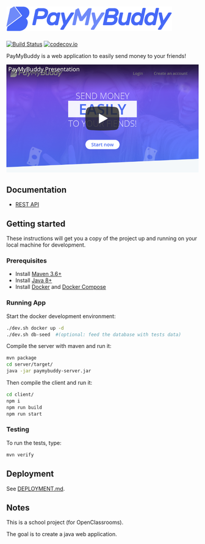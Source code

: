 # [![PayMyBuddy](client/src/assets/img/logo_32@2x.png?raw=true)](https://github.com/np111/P6_pay_my_buddy)
[![Build Status](https://travis-ci.com/np111/P6_pay_my_buddy.svg?branch=master)](https://travis-ci.com/np111/P6_pay_my_buddy) [![codecov.io](https://codecov.io/github/np111/P6_pay_my_buddy/coverage.svg?branch=master)](https://codecov.io/github/np111/P6_pay_my_buddy?branch=master)

PayMyBuddy is a web application to easily send money to your friends!

[![PayMyBuddy Presentation (Youtube)](.readme/video_thumbnail.png?raw=true)](https://www.youtube.com/watch?v=TODO)

## Documentation

- [REST API](https://np111.github.io/P6_pay_my_buddy/)

## Getting started

These instructions will get you a copy of the project up and running on your
local machine for development.

### Prerequisites

- Install [Maven 3.6+](https://maven.apache.org/download.cgi)
- Install [Java 8+](https://adoptopenjdk.net/?variant=openjdk8&jvmVariant=hotspot)
- Install [Docker](https://docs.docker.com/get-docker/) and [Docker Compose](https://docs.docker.com/compose/install/)

### Running App

Start the docker development environment:
```bash
./dev.sh docker up -d
./dev.sh db-seed  #(optional: feed the database with tests data)
```

Compile the server with maven and run it:
```bash
mvn package
cd server/target/
java -jar paymybuddy-server.jar
```

Then compile the client and run it:
```bash
cd client/
npm i
npm run build
npm run start
```

### Testing

To run the tests, type:
```bash
mvn verify
```

## Deployment

See [DEPLOYMENT.md](./DEPLOYMENT.md).

## Notes

This is a school project (for OpenClassrooms).

The goal is to create a java web application.
